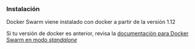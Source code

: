 ### Instalación

Docker Swarm viene instalado con docker a partir de la versión 1.12

Si tu versión de docker es anterior, revisa la [documentación para Docker Swarm
en modo _standalone_](https://docs.docker.com/swarm/)

